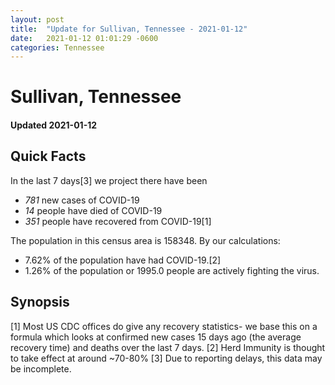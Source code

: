 ```yaml
---
layout: post
title:  "Update for Sullivan, Tennessee - 2021-01-12"
date:   2021-01-12 01:01:29 -0600
categories: Tennessee
---
```


# Sullivan, Tennessee
#### Updated 2021-01-12

## Quick Facts

In the last 7 days[3] we project there have been
- *781* new cases of COVID-19
- *14* people have died of COVID-19
- *351* people have recovered from COVID-19[1]

The population in this census area is 158348. By our calculations:
- 7.62% of the population have had COVID-19.[2]
- 1.26% of the population or 1995.0 people are actively fighting the virus.

## Synopsis




[1] Most US CDC offices do give any recovery statistics- we base this on a formula which looks at confirmed new cases
15 days ago (the average recovery time) and deaths over the last 7 days.
[2] Herd Immunity is thought to take effect at around ~70-80%
[3] Due to reporting delays, this data may be incomplete. 
    